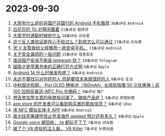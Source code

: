 # 2023-09-30

1. [大家有什么好的非国产非国行的 Android 手机推荐](https://www.v2ex.com/t/978244) `36条评论` `Android`
1. [白花花的 1G 对等闲置着](https://www.v2ex.com/t/978262) `21条评论` `程序员`
1. [大家平时通勤时候听什么](https://www.v2ex.com/t/978232) `18条评论` `问与答`
1. [这个反人类验证是存心不给过么？到底怎么可以通过](https://www.v2ex.com/t/978251) `17条评论` `问与答`
1. [求 V 友帮我给父母推荐一款安卓手机。](https://www.v2ex.com/t/978266) `13条评论` `Android`
1. [关于安全漏洞的一些问题](https://www.v2ex.com/t/978257) `13条评论` `信息安全`
1. [谁说国产安卓不能装 telegram 哒？](https://www.v2ex.com/t/978245) `10条评论` `Telegram`
1. [磁吸才是苹果充电的正确打开方式啊](https://www.v2ex.com/t/978268) `9条评论` `Apple`
1. [Android 14 什么时候发布呢？](https://www.v2ex.com/t/978258) `9条评论` `Android`
1. [永远不要找只对你好的人,而是要找本来就很好的人](https://www.v2ex.com/t/978253) `9条评论` `生活`
1. [中秋国庆假期， Pixl OLED 锂电池（180mAh）长续航版赠 50 元优惠券！前 100 位购买者送 iNFC Pro 兑换码！](https://www.v2ex.com/t/978230) `9条评论` `推广`
1. [想去参加罗太君的电商培训课了。做啥产品好？](https://www.v2ex.com/t/978265) `8条评论` `奇思妙想`
1. [app store 的开发者可以看到购买者的那些信息？](https://www.v2ex.com/t/978248) `8条评论` `iDev`
1. [求 NFC 模拟实体卡 APP](https://www.v2ex.com/t/978247) `8条评论` `Android`
1. [离大陆苹果硬件禁止登录海外 appleid 预计还有多久？](https://www.v2ex.com/t/978234) `8条评论` `Apple`
1. [Google voice 被回收， tg 都玩不了了](https://www.v2ex.com/t/978259) `7条评论` `问与答`
1. [做了个 V8 虚拟机注入器， V8 Killer](https://www.v2ex.com/t/978250) `7条评论` `分享创造`
